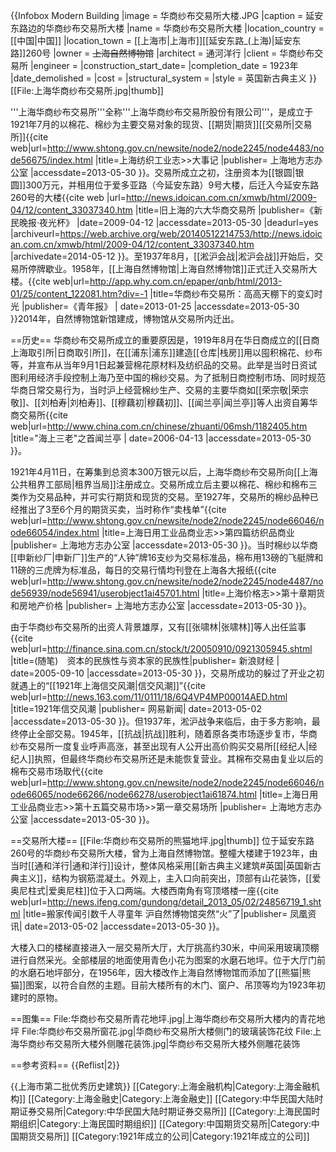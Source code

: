 {{Infobox Modern Building
|image             = 华商纱布交易所大楼.JPG
|caption           = 延安东路边的华商纱布交易所大楼
|name              = 华商纱布交易所大楼
|location_country  = [[中国|中国]]
|location_town     = [[上海市|上海市]][[延安东路_(上海)|延安东路]]260号
|owner             = <del>上海自然博物馆</del>
|architect         = 通河洋行
|client            = 华商纱布交易所
|engineer          = 
|construction_start_date= 
|completion_date   = 1923年
|date_demolished   = 
|cost              = 
|structural_system = 
|style             = 英国新古典主义
}}
[[File:上海华商纱布交易所.jpg|thumb]]

'''上海华商纱布交易所'''全称'''上海华商纱布交易所股份有限公司'''，是成立于1921年7月的以棉花、棉纱为主要交易对象的现货、[[期货|期货]][[交易所|交易所]]<ref>{{cite web|url=http://www.shtong.gov.cn/newsite/node2/node2245/node4483/node56675/index.html |title=上海纺织工业志>>大事记 |publisher= 上海地方志办公室 |accessdate=2013-05-30 }}</ref>。交易所成立之初，注册资本为[[银圆|银圆]]300万元，并租用位于爱多亚路（今延安东路）9号大楼，后迁入今延安东路260号的大楼<ref>{{cite web |url=http://news.idoican.com.cn/xmwb/html/2009-04/12/content_33037340.htm |title=旧上海的六大华商交易所 |publisher=《新民晚报·夜光杯》 |date=2009-04-12 |accessdate=2013-05-30 |deadurl=yes |archiveurl=https://web.archive.org/web/20140512214753/http://news.idoican.com.cn/xmwb/html/2009-04/12/content_33037340.htm |archivedate=2014-05-12 }}</ref>。至1937年8月，[[淞沪会战|淞沪会战]]开始后，交易所停牌歇业。1958年，[[上海自然博物馆|上海自然博物馆]]正式迁入交易所大楼。<ref name="hssb">{{cite web|url=http://app.why.com.cn/epaper/qnb/html/2013-01/25/content_122081.htm?div=-1 |title=华商纱布交易所：高高天棚下的变幻时光 |publisher=《青年报》 | date=2013-01-25 |accessdate=2013-05-30 }}</ref>2014年，自然博物馆新馆建成，博物馆从交易所内迁出。

==历史==
华商纱布交易所成立的重要原因是，1919年8月在华日商成立的[[日商上海取引所|日商取引所]]，在[[浦东|浦东]]建造[[仓库|栈房]]用以囤积棉花、纱布等，并宣布从当年9月1日起兼营棉花原材料及纺织品的交易。此举是当时日资试图利用经济手段控制上海乃至中国的棉纱交易。为了抵制日商控制市场、同时规范华商日常交易行为，当时沪上经营棉纱生产、交易的主要华商如[[荣宗敬|荣宗敬]]、[[刘柏寿|刘柏寿]]、[[穆藕初|穆藕初]]、[[闻兰亭|闻兰亭]]等人出资自筹华商交易所<ref>{{cite web|url=http://www.china.com.cn/chinese/zhuanti/06msh/1182405.htm |title="海上三老"之首闻兰亭 | date=2006-04-13 |accessdate=2013-05-30 }}</ref>。

1921年4月11日，在筹集到总资本300万银元以后，上海华商纱布交易所向[[上海公共租界工部局|租界当局]]注册成立。交易所成立后主要以棉花、棉纱和棉布三类作为交易品种，并可实行期货和现货的交易。至1927年，交易所的棉纱品种已经推出了3至6个月的期货买卖，当时称作“卖栈单”<ref>{{cite web|url=http://www.shtong.gov.cn/newsite/node2/node2245/node66046/node66054/index.html |title=上海日用工业品商业志>>第四篇纺织品商业 |publisher= 上海地方志办公室 |accessdate=2013-05-30 }}</ref>。当时棉纱以华商[[申新纱厂|申新厂]]生产的“人钟”牌16支纱为交易标准品，棉布用13磅的飞艇牌和11磅的三虎牌为标准品，每日的交易行情均刊登在上海各大报纸<ref>{{cite web|url=http://www.shtong.gov.cn/newsite/node2/node2245/node4487/node56939/node56941/userobject1ai45701.html |title=上海价格志>>第十章期货和房地产价格 |publisher= 上海地方志办公室 |accessdate=2013-05-30 }}</ref>。

由于华商纱布交易所的出资人背景雄厚，又有[[张啸林|张啸林]]等人出任监事<ref>{{cite web|url=http://finance.sina.com.cn/stock/t/20050910/0921305945.shtml |title=(随笔)　资本的民族性与资本家的民族性|publisher= 新浪财经 | date=2005-09-10 |accessdate=2013-05-30 }}</ref>，交易所成功的躲过了开业之初就遇上的“[[1921年上海信交风潮|信交风潮]]”<ref>{{cite web|url=http://news.163.com/11/0111/18/6Q4VP4MP00014AED.html |title=1921年信交风潮 |publisher= 网易新闻| date=2013-05-02 |accessdate=2013-05-30 }}</ref>。但1937年，淞沪战争来临后，由于多方影响，最终停止全部交易。1945年，[[抗战|抗战]]胜利，随着原各类市场逐步复市，华商纱布交易所一度复业呼声高涨，甚至出现有人公开出高价购买交易所[[经纪人|经纪人]]执照，但最终华商纱布交易所还是未能恢复营业。其棉布交易由复业以后的棉布交易市场取代<ref>{{cite web|url=http://www.shtong.gov.cn/newsite/node2/node2245/node66046/node66065/node66266/node66278/userobject1ai61874.html |title=上海日用工业品商业志>>第十五篇交易市场>>第一章交易场所 |publisher= 上海地方志办公室 |accessdate=2013-05-30 }}</ref>。

==交易所大楼==
[[File:华商纱布交易所的熊猫地坪.jpg|thumb]]
位于延安东路260号的华商纱布交易所大楼，曾为上海自然博物馆。整幢大楼建于1923年，由当时[[通和洋行|通和洋行]]设计，整体风格采用[[新古典主义建筑#英国|英国新古典主义]]，结构为钢筋混凝土。外观上，主入口向前突出，顶部有山花装饰，[[爱奥尼柱式|爱奥尼柱]]位于入口两端。大楼西南角有穹顶塔楼一座<ref>{{cite web|url=http://news.ifeng.com/gundong/detail_2013_05/02/24856719_1.shtml |title=搬家传闻引数千人寻童年 沪自然博物馆突然“火”了|publisher= 凤凰资讯| date=2013-05-02 |accessdate=2013-05-30 }}</ref>。

大楼入口的楼梯直接进入一层交易所大厅，大厅挑高约30米，中间采用玻璃顶棚进行自然采光。全部楼层的地面使用青色小花为图案的水磨石地坪。位于大厅门前的水磨石地坪部分，在1956年，因大楼改作上海自然博物馆而添加了[[熊猫|熊猫]]图案，以符合自然的主题。目前大楼所有的木门、窗户、吊顶等均为1923年初建时的原物<ref name="hssb"/>。

==图集==
<gallery>
File:华商纱布交易所青花地坪.jpg|上海华商纱布交易所大楼内的青花地坪
File:华商纱布交易所窗花.jpg|华商纱布交易所大楼侧门的玻璃装饰花纹
File:上海华商纱布交易所大楼外侧雕花装饰.jpg|华商纱布交易所大楼外侧雕花装饰

</gallery>

==参考资料==
{{Reflist|2}}

{{上海市第二批优秀历史建筑}}
[[Category:上海金融机构|Category:上海金融机构]]
[[Category:上海金融史|Category:上海金融史]]
[[Category:中华民国大陆时期证券交易所|Category:中华民国大陆时期证券交易所]]
[[Category:上海民国时期组织|Category:上海民国时期组织]]
[[Category:中国期货交易所|Category:中国期货交易所]]
[[Category:1921年成立的公司|Category:1921年成立的公司]]